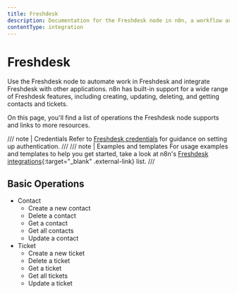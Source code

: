 ```yaml
---
title: Freshdesk
description: Documentation for the Freshdesk node in n8n, a workflow automation platform. Includes details of operations and configuration, and links to examples and credentials information.
contentType: integration
---
```


# Freshdesk

Use the Freshdesk node to automate work in Freshdesk and integrate Freshdesk with other applications. n8n has built-in support for a wide range of Freshdesk features, including creating, updating, deleting, and getting contacts and tickets.

On this page, you'll find a list of operations the Freshdesk node supports and links to more resources.

/// note | Credentials
Refer to [Freshdesk credentials](/integrations/builtin/credentials/freshdesk/) for guidance on setting up authentication. 
///
/// note | Examples and templates
For usage examples and templates to help you get started, take a look at n8n's [Freshdesk integrations](https://n8n.io/integrations/freshdesk/){:target="_blank" .external-link} list.
///

## Basic Operations

* Contact
    * Create a new contact
    * Delete a contact
    * Get a contact
    * Get all contacts
    * Update a contact
* Ticket
    * Create a new ticket
    * Delete a ticket
    * Get a ticket
    * Get all tickets
    * Update a ticket
